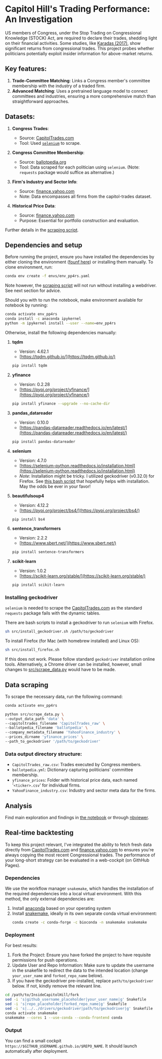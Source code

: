# Capitol Hill's Trading Performance: An Investigation

US members of Congress, under the Stop Trading on Congressional Knowledge (STOCK) Act, are required to declare their trades, shedding light on their financial activities. Some studies, like [Karadas (2017)](https://link.springer.com/article/10.1007/s12197-017-9384-z), show significant returns from congressional trades. This project probes whether politicians potentially exploit insider information for above-market returns.

## Key features:

1. **Trade-Committee Matching**: Links a Congress member's committee membership with the industry of a traded firm.
2. **Advanced Matching**: Uses a pretrained language model to connect committees and industries, ensuring a more comprehensive match than straightforward approaches.

## Datasets:

1. **Congress Trades**: 
   - Source: [CapitolTrades.com](https://www.capitoltrades.com/trades)
   - Tool: Used [`selenium`](https://selenium-python.readthedocs.io/installation.html) to scrape.

2. **Congress Committee Membership**: 
   - Source: [ballotpedia.org](ballotpedia.org)
   - Tool: Data scraped for each politician using `selenium`. (Note: `requests` package would suffice as alternative.)

3. **Firm's Industry and Sector Info**: 
   - Source: [finance.yahoo.com](finance.yahoo.com) 
   - Note: Data encompasses all firms from the capitol-trades dataset.

4. **Historical Price Data**:
   - Source: [finance.yahoo.com](finance.yahoo.com)
   - Purpose: Essential for portfolio construction and evaluation. 

Further details in the [scraping script](src/scrape_data.py).

## Dependencies and setup

Before running the project, ensure you have installed the dependencies by either cloning the environment ([founf here](envs/env_pp4rs.yaml)) or installing them manually. To clone environment, run:
```bash
conda env create -f envs/env_pp4rs.yaml
```

Note however, the [scraping script](src/scrape_data.py) will not run without installing a webdriver. See next section for advice.

Should you with to run the notebook, make environment available for notebook by running:
```bash
conda activate env_pp4rs
conda install -c anaconda ipykernel
python -m ipykernel install --user --name=env_pp4rs
```

Otherwise, install the following dependencies manually:

1. **tqdm**
    - Version: 4.62.1
    - [https://tqdm.github.io/](https://tqdm.github.io/)
    ```bash
    pip install tqdm
    ```

2. **yfinance**
    - Version: 0.2.28
    - [https://pypi.org/project/yfinance/](https://pypi.org/project/yfinance/)
    ```bash
    pip install yfinance --upgrade --no-cache-dir
    ```

3. **pandas_datareader**
    - Version: 0.10.0
    - [https://pandas-datareader.readthedocs.io/en/latest/](https://pandas-datareader.readthedocs.io/en/latest/)
    ```bash
    pip install pandas-datareader
    ```

4. **selenium**
    - Version: 4.7.0
    - [https://selenium-python.readthedocs.io/installation.html](https://selenium-python.readthedocs.io/installation.html)
    - *Note*: Installation might be tricky. I utilized geckodriver (v0.32.0) for Firefox. See [this bash script](src/setup/install_geckodriver.sh) that hopefully helps with installation. May the odds be ever in your favor!

5. **beautifulsoup4**
    - Version: 4.12.2
    - [https://pypi.org/project/bs4/](https://pypi.org/project/bs4/)
    ```bash
    pip install bs4
    ```

6. **sentence_transformers**
    - Version: 2.2.2
    - [https://www.sbert.net/](https://www.sbert.net/)
    ```bash
    pip install sentence-transformers
    ```

7. **scikit-learn**
    - Version: 1.0.2
    - [https://scikit-learn.org/stable/](https://scikit-learn.org/stable/)
    ```bash
    pip install scikit-learn
    ```

### Installing geckodriver

`selenium` is needed to scrape the [CapitolTrades.com](https://www.capitoltrades.com/trades) as the standard `requests` package fails with the dynamic tables. 

There are bash scripts to install a geckodriver to run `selenium` with Firefox.
```bash
sh src/install_geckodriver.sh /path/to/geckodriver
```

To install Firefox (for Mac (with homebrew installed) and Linux OS):
```bash
sh src/install_firefox.sh
```

If this does not work. Please follow standard `geckodriver` installation online tools. Alternatively, a Chrome driver can be installed, however, small changes to [src/scrape_data.py](src/scrape_data.py) would have to be made.

## Data scraping

To scrape the necessary data, run the following command:

```bash
conda activate env_pp4rs

python src/scrape_data.py \
--output_data_path 'data' \
--capitoltrades_filename 'CapitolTrades_raw' \
--ballotpedia_filename 'ballotpedia' \
--company_metadata_filename 'YahooFinance_industry' \
--prices_dirname 'yfinance_prices' \
--path_to_geckodriver '/path/to/geckodriver'
```

### Data output directory structure:

- `CapitolTrades_raw.csv`: Trades executed by Congress members.
- `ballotpedia.yml`: Dictionary capturing politicians' committee membership.
- `yfinance_prices`: Folder with historical price data, each named '`<ticker>.csv`' for individual firms.
- `YahooFinance_industry.csv`: Industry and sector meta data for the firms.

## Analysis

Find main exploration and findings in [the notebook](src/analysis/capitol_hill_portfolio.ipynb) or through [nbviewer](https://nbviewer.org/github/lpupp/InsideCapitolHill/blob/main/src/analysis/capitol_hill_portfolio.ipynb).

## Real-time backtesting

To keep this project relevant, I've integrated the ability to fetch fresh data directly from [CapitolTrades.com](https://www.capitoltrades.com/trades) and [finance.yahoo.com](finance.yahoo.com) to ensures you're always copying the most recent Congressional trades. The performance of your long-short strategy can be evaluated in a web-cockpit (on GithHub Pages).

### Dependencies

We use the workflow manager `snakemake`, which handles the installation of the required dependencies into a local virtual environment. With this method, the only external dependencies are:

1. Install [anaconda](https://docs.conda.io/projects/conda/en/latest/user-guide/install/index.html) based on your operating system
2. Install [snakemake](https://snakemake.github.io/), ideally in its own separate conda virtual environment:
   ```bash
   conda create -c conda-forge -c bioconda -n snakemake snakemake
   ```

### Deployment

For best results:

1. Fork the Project: Ensure you have forked the project to have requisite permissions for push operations.
2. Update User and Repo Information: Make sure to update the username in the snakefile to redirect the data to the intended location (change `your_user_name` and `forked_repo_name` below). 
3. If you have the geckodriver pre-installed, replace `path/to/geckodriver` below. If not, kindly remove the relevant line.

```bash
cd /path/to/InsideCapitolHill/fork
sed -i 's|github_username_placeholder|your_user_name|g' Snakefile
sed -i 's|repo_placeholder|forked_repo_name|g' Snakefile
sed -i 's|../../drivers/geckodriver|path/to/geckodriver|g' Snakefile
conda activate snakemake
snakemake --cores 1 --use-conda --conda-frontend conda
```

### Output 

You can find a small cockpit  `https://$GITHUB_USERNAME.github.io/$REPO_NAME`. It should launch automatically after deployment.
